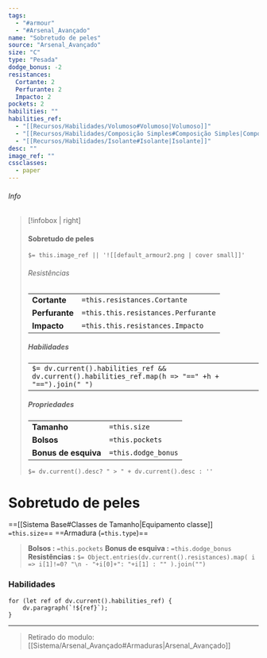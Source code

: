 ```yaml
---
tags:
  - "#armour"
  - "#Arsenal_Avançado"
name: "Sobretudo de peles"
source: "Arsenal_Avançado"
size: "C"
type: "Pesada"
dodge_bonus: -2 
resistances:
  Cortante: 2 
  Perfurante: 2 
  Impacto: 2 
pockets: 2 
habilities: ""
habilities_ref: 
  - "[[Recursos/Habilidades/Volumoso#Volumoso|Volumoso]]"
  - "[[Recursos/Habilidades/Composição Simples#Composição Simples|Composição Simples]]"
  - "[[Recursos/Habilidades/Isolante#Isolante|Isolante]]" 
desc: ""
image_ref: ""
cssclasses:
  - paper
---
```

###### Info
> [!infobox | right]
> ####   Sobretudo de peles
> `$= this.image_ref || '![[default_armour2.png | cover small]]' `
> 
> ###### Resistências
> | | |
> | ---- |  --- |
> | **Cortante** | `=this.resistances.Cortante`|
> | **Perfurante** | `=this.this.resistances.Perfurante` |
> | **Impacto** | `=this.this.resistances.Impacto` |
>
> 
> ##### Habilidades
> | |
> | ---- | 
> | `$= dv.current().habilities_ref && dv.current().habilities_ref.map(h => "==" +h + "==").join(" ")` | 
>
>
> ##### Propriedades 
> | | |
> | ---- |  --- |
> | **Tamanho** | `=this.size`|
> | **Bolsos** | `=this.pockets` |
> | **Bonus de esquiva** | `=this.dodge_bonus` |
> `$= dv.current().desc? " > " + dv.current().desc : ''`


# Sobretudo de peles

==[[Sistema Base#Classes de Tamanho|Equipamento classe]] `=this.size`== ==Armadura (`=this.type`)==
> **Bolsos :**   `=this.pockets` 
> **Bonus de esquiva :**  `=this.dodge_bonus`
> **Resistências :** `$= Object.entries(dv.current().resistances).map( i => i[1]!=0? "\n - "+i[0]+": "+i[1] : "" ).join("")`


### Habilidades

```dataviewjs
for (let ref of dv.current().habilities_ref) {
    dv.paragraph(`!${ref}`);
}
```

---

> Retirado do modulo: [[Sistema/Arsenal_Avançado#Armaduras|Arsenal_Avançado]]
